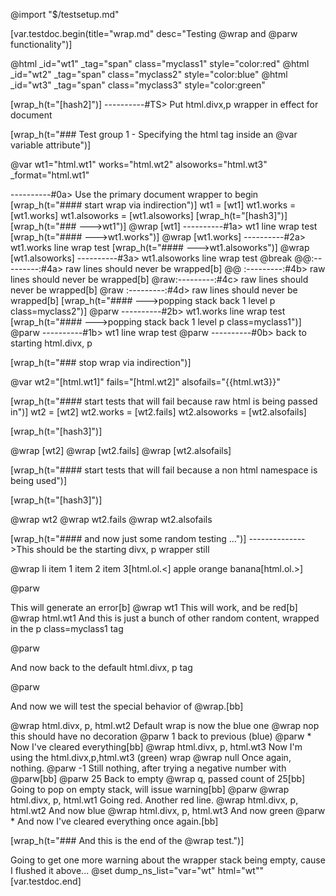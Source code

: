 @import "$/testsetup.md"

[var.testdoc.begin(title="wrap.md" desc="Testing @wrap and @parw functionality")]

@html _id="wt1" _tag="span" class="myclass1" style="color:red"
@html _id="wt2" _tag="span" class="myclass2" style="color:blue"
@html _id="wt3" _tag="span" class="myclass3" style="color:green"

[wrap_h(t="[hash2]")]
----------#TS> Put html.divx,p wrapper in effect for document

[wrap_h(t="### Test group 1 - Specifying the html tag inside an @var variable attribute")]

@var wt1="html.wt1" works="html.wt2" alsoworks="html.wt3" _format="html.wt1"

----------#0a> Use the primary document wrapper to begin
[wrap_h(t="#### start wrap via indirection")]
wt1 = [wt1]
wt1.works = [wt1.works]
wt1.alsoworks = [wt1.alsoworks]
[wrap_h(t="[hash3]")]
[wrap_h(t="### --->wt1")]
@wrap [wt1]
----------#1a> wt1 line wrap test
[wrap_h(t="#### --->wt1.works")]
@wrap [wt1.works]
----------#2a> wt1.works line wrap test
[wrap_h(t="#### --->wt1.alsoworks")]
@wrap [wt1.alsoworks]
----------#3a> wt1.alsoworks line wrap test
@break
@@:---------:#4a> raw lines should never be wrapped[b]
@@ :---------:#4b> raw lines should never be wrapped[b]
@raw:---------:#4c> raw lines should never be wrapped[b]
@raw     :---------:#4d> raw lines should never be wrapped[b]
[wrap_h(t="#### --->popping stack back 1 level p class=myclass2")]
@parw
----------#2b> wt1.works line wrap test
[wrap_h(t="#### --->popping stack back 1 level p class=myclass1")]
@parw
----------#1b> wt1 line wrap test
@parw
----------#0b> back to starting html.divx, p

[wrap_h(t="### stop wrap via indirection")]

@var wt2="[html.wt1]" fails="[html.wt2]" alsofails="{{html.wt3}}"

[wrap_h(t="#### start tests that will fail because raw html is being passed in")]
wt2 = [wt2]
wt2.works = [wt2.fails]
wt2.alsoworks = [wt2.alsofails]

[wrap_h(t="[hash3]")]

@wrap [wt2]
@wrap [wt2.fails]
@wrap [wt2.alsofails]

[wrap_h(t="#### start tests that will fail because a non html namespace is being used")]


[wrap_h(t="[hash3]")]

@wrap wt2
@wrap wt2.fails
@wrap wt2.alsofails

[wrap_h(t="#### and now just some random testing ...")]
-------------->This should be the starting divx, p wrapper still

@wrap li
item 1
item 2
item 3[html.ol.<]
apple
orange
banana[html.ol.>]

@parw

This will generate an error[b]
@wrap wt1
This will work, and be red[b]
@wrap html.wt1
And this is just a bunch of other random content, wrapped in the p class=myclass1 tag

@parw

And now back to the default html.divx, p tag

@parw

And now we will test the special behavior of @wrap.[bb]

@wrap html.divx, p, html.wt2
Default wrap is now the blue one
@wrap nop
this should have no decoration
@parw 1
back to previous (blue)
@parw *
Now I've cleared everything[bb]
@wrap html.divx, p, html.wt3
Now I'm using the html.divx,p,html.wt3 (green) wrap
@wrap null
Once again, nothing.
@parw -1
Still nothing, after trying a negative number with @parw[bb]
@parw 25
Back to empty @wrap q, passed count of 25[bb]
Going to pop on empty stack, will issue warning[bb]
@parw
@wrap html.divx, p, html.wt1
Going red.
Another red line.
@wrap html.divx, p, html.wt2
And now blue
@wrap html.divx, p, html.wt3
And now green
@parw *
And now I've cleared everything once again.[bb]

[wrap_h(t="### And this is the end of the @wrap test.")]

Going to get one more warning about the wrapper stack being empty, cause I flushed it above...
@set dump_ns_list="var=\"wt\" html=\"wt\""
[var.testdoc.end]
